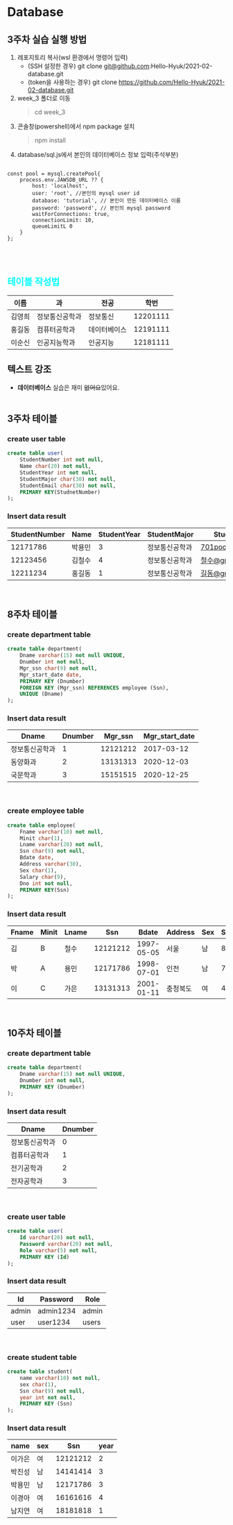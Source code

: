 # Database

## 3주차 실습 실행 방법

1. 레포지토리 복사(wsl 환경에서 명령어 입력)
   - (SSH 설정한 경우) git clone git@github.com:Hello-Hyuk/2021-02-database.git
   - (token을 사용하는 경우) git clone https://github.com/Hello-Hyuk/2021-02-database.git
2. week_3 폴더로 이동
   > cd week_3
3. 콘솔창(powershell)에서 npm package 설치
   > npm install
4. database/sql.js에서 본인의 데이터베이스 정보 입력(주석부분)
<pre>
<code>
const pool = mysql.createPool{
    process.env.JAWSDB_URL ?? {
        host: 'localhost',
        user: 'root', //본인의 mysql user id
        database: 'tutorial', // 본인이 만든 데이터베이스 이름
        password: 'password', // 본인의 mysql password
        waitForConnections: true,
        connectionLimit: 10,
        queueLimitL 0
    }
};
</code>
</pre>

<br>

## <span style="color:cyan">테이블 작성법</span>

| 이름   | 과             | 전공         | 학번     |
| ------ | -------------- | ------------ | -------- |
| 김영희 | 정보통신공학과 | 정보통신     | 12201111 |
| 홍길동 | 컴퓨터공학과   | 데이터베이스 | 12191111 |
| 이순신 | 인공지능학과   | 인공지능     | 12181111 |

## 텍스트 강조

- **데이터베이스** 실습은 재미 ~~없어요~~있어요.
  <br><br>

## **3주차 테이블**

### create user table

```sql
create table user(
    StudentNumber int not null,
    Name char(20) not null,
    StudentYear int not null,
    StudentMajor char(30) not null,
    StudentEmail char(30) not null,
    PRIMARY KEY(StudnetNumber)
);
```

### Insert data result

| StudentNumber | Name   | StudentYear | StudentMajor   | StudentEmail      |
| ------------- | ------ | ----------- | -------------- | ----------------- |
| 12171786      | 박용민 | 3           | 정보통신공학과 | 701pooh@naver.com |
| 12123456      | 김철수 | 4           | 정보통신공학과 | 철수@gmail.com    |
| 12211234      | 홍길동 | 1           | 정보통신공학과 | 길동@gmail.com    |

<br>

## **8주차 테이블**

### create department table

```sql
create table department(
    Dname varchar(15) not null UNIQUE,
    Dnumber int not null,
    Mgr_ssn char(9) not null,
    Mgr_start_date date,
    PRIMARY KEY (Dnumber)
    FOREIGN KEY (Mgr_ssn) REFERENCES employee (Ssn),
    UNIQUE (Dname)
);
```

### Insert data result

| Dname          | Dnumber | Mgr_ssn  | Mgr_start_date |
| -------------- | ------- | -------- | -------------- |
| 정보통신공학과 | 1       | 12121212 | 2017-03-12     |
| 동양화과       | 2       | 13131313 | 2020-12-03     |
| 국문학과       | 3       | 15151515 | 2020-12-25     |

<br>

### create employee table

```sql
create table employee(
    Fname varchar(10) not null,
    Minit char(1),
    Lname varchar(20) not null,
    Ssn char(9) not null,
    Bdate date,
    Address varchar(30),
    Sex char(1),
    Salary char(9),
    Dno int not null,
    PRIMARY KEY(Ssn)
);
```

### Insert data result

| Fname | Minit | Lname | Ssn      | Bdate      | Address  | Sex | Salary | Super_ssn | Dno |
| ----- | ----- | ----- | -------- | ---------- | -------- | --- | ------ | --------- | --- |
| 김    | B     | 철수  | 12121212 | 1997-05-05 | 서울     | 남  | 8000   | null      | 1   |
| 박    | A     | 용민  | 12171786 | 1998-07-01 | 인천     | 남  | 7000   | 12121212  | 1   |
| 이    | C     | 가은  | 13131313 | 2001-01-11 | 충청북도 | 여  | 4000   | 14141414  | 2   |

<br>

## **10주차 테이블**

### create department table

```sql
create table department(
    Dname varchar(15) not null UNIQUE,
    Dnumber int not null,
    PRIMARY KEY (Dnumber)
);
```

### Insert data result

| Dname          | Dnumber |
| -------------- | ------- |
| 정보통신공학과 | 0       |
| 컴퓨터공학과   | 1       |
| 전기공학과     | 2       |
| 전자공학과     | 3       |

<br>

### create user table

```sql
create table user(
    Id varchar(20) not null,
    Password varchar(20) not null,
    Role varchar(5) not null,
    PRIMARY KEY (Id)
);
```

### Insert data result

| Id    | Password  | Role  |
| ----- | --------- | ----- |
| admin | admin1234 | admin |
| user  | user1234  | users |

<br>

### create student table

```sql
create table student(
    name varchar(10) not null,
    sex char(1),
    Ssn char(9) not null,
    year int not null,
    PRIMARY KEY (Ssn)
);
```

### Insert data result

| name   | sex | Ssn      | year |
| ------ | --- | -------- | ---- |
| 이가은 | 여  | 12121212 | 2    |
| 박진성 | 남  | 14141414 | 3    |
| 박용민 | 남  | 12171786 | 3    |
| 이경아 | 여  | 16161616 | 4    |
| 남지연 | 여  | 18181818 | 1    |

<br>
